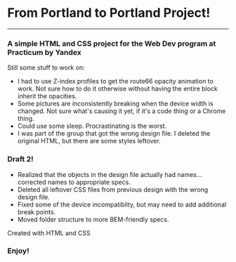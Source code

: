 # From Portland to Portland Project!
--------------------------------
### A simple HTML and CSS project for the Web Dev program at Practicum by Yandex

Still some stuff to work on:
* I had to use Z-index profiles to get the route66 opacity animation to work. Not sure how to do it otherwise without having the entire block inherit the opacities.
* Some pictures are inconsistently breaking when the device width is changed. Not sure what's causing it yet, if it's a code thing or a Chrome thing.
* Could use some sleep. Procrastinating is the worst.
* I was part of the group that got the wrong design file. I deleted the original HTML, but there are some styles leftover.

### Draft 2!

* Realized that the objects in the design file actually had names... corrected names to appropriate specs.
* Deleted all leftover CSS files from previous design with the wrong design file.
* Fixed some of the device incompatiblity, but may need to add additional break points.
* Moved folder structure to more BEM-friendly specs.


Created with HTML and CSS

### Enjoy!
